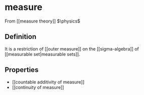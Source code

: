 # measure
From [[measure theory]]
$\physics$
## Definition
It is a restriction of [[outer measure]] on the [[sigma-algebra]] of [[measurable set|measurable sets]].

## Properties
- [[countable additivity of measure]]
- [[continuity of measure]]